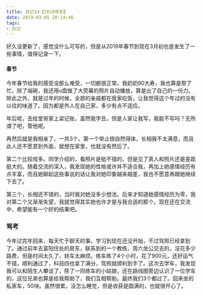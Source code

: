 ```yaml
---
title: 日记14【2019年初】
date: 2019-03-05 20:14:46
tags:
- 日记
---
```


好久没更新了，感觉没什么可写的，但是从2019年春节到现在3月初也是发生了一些事情，值得记录一下。

#### 春节

今年春节给我的感受没那么难受，一切都很正常。我奶奶90大寿，我也算是帮了忙，除了端碗，我还用u盘做了大荧幕的照片自动播放，算是出了自己的一份力。除此之外，就是过年的时候，全部的亲戚都在我家吃饭，让我觉得这个年过的没有以往的味道了。因为都是外人在自己家，多少有点不适应。

年后呢，去给堂哥家上梁记账，虽然我字丑，但是人家让我写，我能不写吗？无所谓了吧，管他呢。

再然后就是我相亲了，一共3个。第一个举止很自然得体，长相我不太满意，而且此人还不愿意到外面，就想在家里，也就没有然后了。

第二个比较戏多。同学介绍的，看照片是挺不错的，但是见了真人和照片还是差距挺大的。随着交流的深入，我发现她的性格或许并不适合我，再加上她感情经历有点丰富，而且她聊起这些事说的话让我对她印象越来越差，我也不愿意再跟她继续下去了。

第三个，长相还不错的，当时我对她没多少想法。后来才知道她感情经历为零，我对第二个又渐渐失望，我就觉得其实她也许才是与我合适的那个。现在还在交流中，希望能有一个好的结果吧。

### 驾考

今年过完年回来，每天忙于聊天的事。学习到现在还没开始，不过驾照已经拿到了。通过前年去富阳住处的房东，联系到的一个教练。周六坐公交去的，没花多少路费，但是时间太久了，转车太麻烦。练车练了4个小时，花了900元，还好运气不错，顺利通过了，科目四也拿了满分，驾照就顺利到手了。这次去学车，我发现我可以和陌生人攀谈了，除了一同练车的小姑娘，还在路线图旁边认识了一位学车的，这位兄弟也算是给我帮助了，我们互相帮助。最终我们3个都过了。回来坐的私家车，50块。虽然很累，没怎么睡觉，但是收获是圆满的，也就很开心了。
